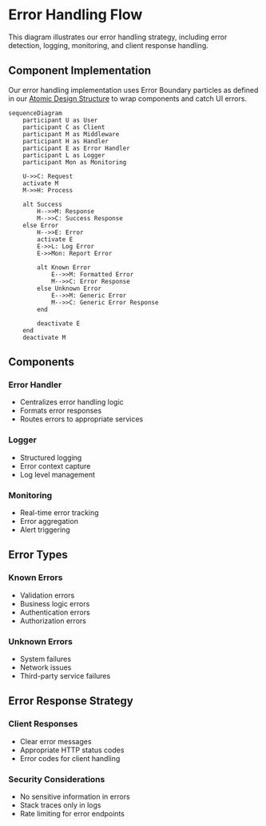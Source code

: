 # Error Handling Flow

This diagram illustrates our error handling strategy, including error detection, logging, monitoring, and client response handling.

## Component Implementation

Our error handling implementation uses Error Boundary particles as defined in our [Atomic Design Structure](../components/atomic-design.md#particles) to wrap components and catch UI errors.

```mermaid
sequenceDiagram
    participant U as User
    participant C as Client
    participant M as Middleware
    participant H as Handler
    participant E as Error Handler
    participant L as Logger
    participant Mon as Monitoring

    U->>C: Request
    activate M
    M->>H: Process

    alt Success
        H-->>M: Response
        M-->>C: Success Response
    else Error
        H-->>E: Error
        activate E
        E->>L: Log Error
        E->>Mon: Report Error

        alt Known Error
            E-->>M: Formatted Error
            M-->>C: Error Response
        else Unknown Error
            E-->>M: Generic Error
            M-->>C: Generic Error Response
        end

        deactivate E
    end
    deactivate M
```

## Components

### Error Handler

- Centralizes error handling logic
- Formats error responses
- Routes errors to appropriate services

### Logger

- Structured logging
- Error context capture
- Log level management

### Monitoring

- Real-time error tracking
- Error aggregation
- Alert triggering

## Error Types

### Known Errors

- Validation errors
- Business logic errors
- Authentication errors
- Authorization errors

### Unknown Errors

- System failures
- Network issues
- Third-party service failures

## Error Response Strategy

### Client Responses

- Clear error messages
- Appropriate HTTP status codes
- Error codes for client handling

### Security Considerations

- No sensitive information in errors
- Stack traces only in logs
- Rate limiting for error endpoints
